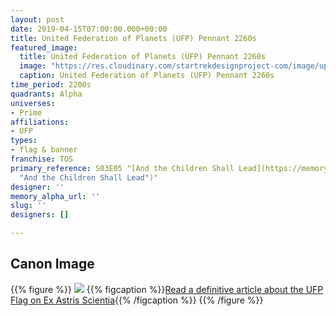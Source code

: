 ```yaml
---
layout: post
date: 2019-04-15T07:00:00.000+00:00
title: United Federation of Planets (UFP) Pennant 2260s
featured_image:
  title: United Federation of Planets (UFP) Pennant 2260s
  image: "https://res.cloudinary.com/startrekdesignproject-com/image/upload/v1555379759/UFPPennant.png"
  caption: United Federation of Planets (UFP) Pennant 2260s
time_period: 2200s
quadrants: Alpha
universes:
- Prime
affiliations:
- UFP
types:
- flag & banner
franchise: TOS
primary_reference: S03E05 "[And the Children Shall Lead](https://memory-alpha.fandom.com/wiki/And_the_Children_Shall_Lead
  "And the Children Shall Lead")"
designer: ''
memory_alpha_url: ''
slug: ''
designers: []

---
```

## Canon Image

{{% figure %}}
![](https://res.cloudinary.com/startrekdesignproject-com/image/upload/v1555379759/UFPPennant1.jpg)
{{% figcaption %}}[Read a definitive article about the UFP Flag on Ex Astris Scientia](http://www.ex-astris-scientia.org/inconsistencies/NEW_federation_flag.htm){{% /figcaption %}} {{% /figure %}}